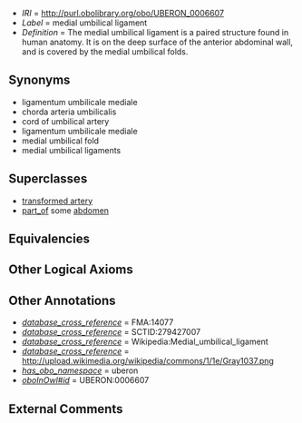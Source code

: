  * *IRI* = http://purl.obolibrary.org/obo/UBERON_0006607
 * *Label* = medial umbilical ligament
 * *Definition* = The medial umbilical ligament is a paired structure found in human anatomy. It is on the deep surface of the anterior abdominal wall, and is covered by the medial umbilical folds.

## Synonyms

 * ligamentum umbilicale mediale
 * chorda arteria umbilicalis
 * cord of umbilical artery
 * ligamentum umbilicale mediale
 * medial umbilical fold
 * medial umbilical ligaments

## Superclasses

 * [transformed artery](../../UBERON/91/UBERON_0006591.md)
 * [part_of](../../BFO/50/BFO_0000050.md) some [abdomen](../../UBERON/16/UBERON_0000916.md)

## Equivalencies


## Other Logical Axioms


## Other Annotations

 * *[database_cross_reference](../../ef/oboInOwl#hasDbXref.md)* = FMA:14077
 * *[database_cross_reference](../../ef/oboInOwl#hasDbXref.md)* = SCTID:279427007
 * *[database_cross_reference](../../ef/oboInOwl#hasDbXref.md)* = Wikipedia:Medial_umbilical_ligament
 * *[database_cross_reference](../../ef/oboInOwl#hasDbXref.md)* = http://upload.wikimedia.org/wikipedia/commons/1/1e/Gray1037.png
 * *[has_obo_namespace](../../ce/oboInOwl#hasOBONamespace.md)* = uberon
 * *[oboInOwl#id](../../id/oboInOwl#id.md)* = UBERON:0006607

## External Comments

